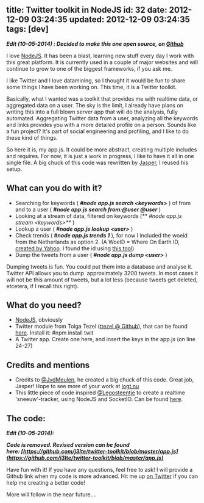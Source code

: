 title: Twitter toolkit in NodeJS
id: 32
date: 2012-12-09 03:24:35
updated: 2012-12-09 03:24:35
tags: [dev]
---
_**Edit (10-05-2014) : Decided to make this one open source, on [Github](https://github.com/j3lte/twitter-toolkit "Twitter toolkit on Github")**_

I love [NodeJS](http://nodejs.org/ "NodeJS"). It has been a blast, learning new stuff every day I work with this great platform. It is currently used in a couple of major websites and will continue to grow to one of the biggest frameworks, if you ask me.

<!--more-->

I like Twitter and I love datamining, so I thought it would be fun to share some things I have been working on. This time, it is a Twitter toolkit.

Basically, what I wanted was a toolkit that provides me with realtime data, or aggregated data on a user. The sky is the limit, I already have plans on writing this into a full blown server app that will do the analysis, fully automated. Aggregating Twitter data from a user, analyzing all the keywords and links provides you with a more detailed profile on a person. Sounds like a fun project? It's part of social engineering and profiling, and I like to do these kind of things.

So here it is, my app.js. It could be more abstract, creating multiple includes and requires. For now, it is just a work in progress, I like to have it all in one single file. A big chuck of this code was rewritten by [Jasper](https://twitter.com/JvdMeulen), I reused his setup.

## What can you do with it?

- Searching for keywords ( _**#node app.js search &lt;keywords&gt;**_ ) of from and to a user ( _**#node app.js search from:@user @user**_ )
- Looking at a stream of data, filtered on keywords (_** #node app.js stream &lt;keywords&gt;**_ )
- Lookup a user ( _**#node app.js lookup &lt;user&gt;**_ )
- Check trends ( _**#node app.js trends 1**_ ), for now I included the woeid from the Netherlands as option 2\. (A WoeID = Where On Earth ID, [created by Yahoo](http://developer.yahoo.com/geo/geoplanet/guide/concepts.html "WoeID Key Concepts"). I found the id using [this tool](http://woeid.rosselliot.co.nz/ "WoeID lookup"))
- Dump the tweets from a user ( _**#node app.js dump &lt;user&gt;**_ )

Dumping tweets is fun. You could put them into a database and analyse it. Twitter API allows you to dump  approximately 3200 tweets. In most cases it will not be this amount of tweets, but a lot less (because tweets get deleted, etcetera, if I recall this right).

## What do you need?

- [NodeJS](http://nodejs.org/ "NodeJS"), obviously
- Twitter module from Tolga Tezel ([ttezel @ Github](https://github.com/ttezel)), that can be found [here](https://github.com/ttezel/twit "Twit on Github"). Install it: #npm install twit
- A Twitter app. Create one here, and insert the keys in the app.js (on line 24-27)

## Credits and mentions

- Credits to [@JvdMeulen](https://twitter.com/JvdMeulen "Jasper @ Twitter"), he created a big chuck of this code. Great job, Jasper! Hope to see more of your work at [logt.nu](http://logt.nu/)
- This little piece of code inspired [@Legosteentje](https://twitter.com/Legosteentje "Legosteentje @ Twitter") to create a realtime 'sneeuw'-tracker, using NodeJS and SocketIO. Can be found [here](http://sneeuw.twitterconsole.com/ "Sneeuw Twitterconsole").

## The code:

_**Edit (10-05-2014):**_

_**Code is removed. Revised version can be found here: [https://github.com/j3lte/twitter-toolkit/blob/master/app.js](https://github.com/j3lte/twitter-toolkit/blob/master/app.js)**_

Have fun with it! If you have any questions, feel free to ask! I will provide a Github link when my code is more advanced. Hit me up [on Twitter](http://twitter.com/j3lte "Jelte on Twitter") if you can help me creating a better code!

More will follow in the near future....
